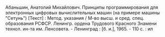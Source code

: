 Абаньшин, Анатолий Михайлович. Принципы программирования для электронных цифровых вычислительных машин (на примере машины "Сетунь") [Текст] : Метод. указания / М-во высш. и сред. спец. образования РСФСР. Ленингр. ордена Трудового Красного Знамени технол. ин-та им. Ленсовета. - Ленинград : [б. и.], 1965. - 110 с. : ил
